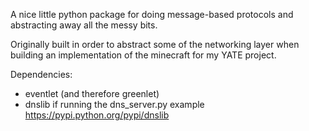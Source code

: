 A nice little python package for doing message-based protocols and abstracting away all the messy bits.

Originally built in order to abstract some of the networking layer when building an implementation of the minecraft for my YATE project.

Dependencies:
 * eventlet (and therefore greenlet)
 * dnslib if running the dns_server.py example https://pypi.python.org/pypi/dnslib
